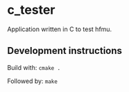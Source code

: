 # c_tester
Application written in C to test hfmu.

## Development instructions
Build with:
```cmake .```

Followed by:
```make```

